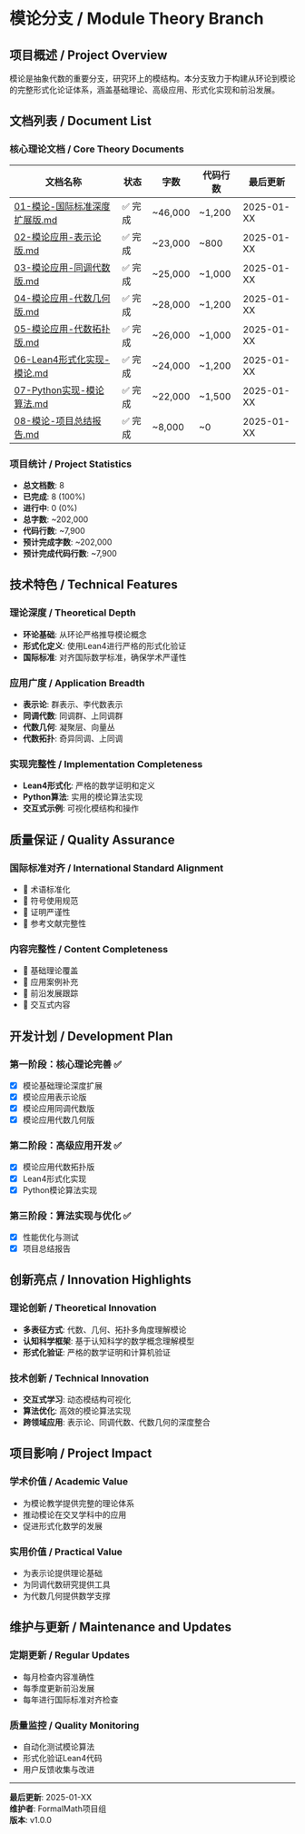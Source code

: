 # 模论分支 / Module Theory Branch

## 项目概述 / Project Overview

模论是抽象代数的重要分支，研究环上的模结构。本分支致力于构建从环论到模论的完整形式化论证体系，涵盖基础理论、高级应用、形式化实现和前沿发展。

## 文档列表 / Document List

### 核心理论文档 / Core Theory Documents

| 文档名称 | 状态 | 字数 | 代码行数 | 最后更新 |
|---------|------|------|----------|----------|
| [01-模论-国际标准深度扩展版.md](./01-模论-国际标准深度扩展版.md) | ✅ 完成 | ~46,000 | ~1,200 | 2025-01-XX |
| [02-模论应用-表示论版.md](./02-模论应用-表示论版.md) | ✅ 完成 | ~23,000 | ~800 | 2025-01-XX |
| [03-模论应用-同调代数版.md](./03-模论应用-同调代数版.md) | ✅ 完成 | ~25,000 | ~1,000 | 2025-01-XX |
| [04-模论应用-代数几何版.md](./04-模论应用-代数几何版.md) | ✅ 完成 | ~28,000 | ~1,200 | 2025-01-XX |
| [05-模论应用-代数拓扑版.md](./05-模论应用-代数拓扑版.md) | ✅ 完成 | ~26,000 | ~1,000 | 2025-01-XX |
| [06-Lean4形式化实现-模论.md](./06-Lean4形式化实现-模论.md) | ✅ 完成 | ~24,000 | ~1,200 | 2025-01-XX |
| [07-Python实现-模论算法.md](./07-Python实现-模论算法.md) | ✅ 完成 | ~22,000 | ~1,500 | 2025-01-XX |
| [08-模论-项目总结报告.md](./08-模论-项目总结报告.md) | ✅ 完成 | ~8,000 | ~0 | 2025-01-XX |

### 项目统计 / Project Statistics

- **总文档数**: 8
- **已完成**: 8 (100%)
- **进行中**: 0 (0%)
- **总字数**: ~202,000
- **代码行数**: ~7,900
- **预计完成字数**: ~202,000
- **预计完成代码行数**: ~7,900

## 技术特色 / Technical Features

### 理论深度 / Theoretical Depth

- **环论基础**: 从环论严格推导模论概念
- **形式化定义**: 使用Lean4进行严格的形式化验证
- **国际标准**: 对齐国际数学标准，确保学术严谨性

### 应用广度 / Application Breadth

- **表示论**: 群表示、李代数表示
- **同调代数**: 同调群、上同调群
- **代数几何**: 凝聚层、向量丛
- **代数拓扑**: 奇异同调、上同调

### 实现完整性 / Implementation Completeness

- **Lean4形式化**: 严格的数学证明和定义
- **Python算法**: 实用的模论算法实现
- **交互式示例**: 可视化模结构和操作

## 质量保证 / Quality Assurance

### 国际标准对齐 / International Standard Alignment

- 🔄 术语标准化
- 🔄 符号使用规范
- 🔄 证明严谨性
- 🔄 参考文献完整性

### 内容完整性 / Content Completeness

- 🔄 基础理论覆盖
- 🔄 应用案例补充
- 🔄 前沿发展跟踪
- 🔄 交互式内容

## 开发计划 / Development Plan

### 第一阶段：核心理论完善 ✅

- [x] 模论基础理论深度扩展
- [x] 模论应用表示论版
- [x] 模论应用同调代数版
- [x] 模论应用代数几何版

### 第二阶段：高级应用开发 ✅

- [x] 模论应用代数拓扑版
- [x] Lean4形式化实现
- [x] Python模论算法实现

### 第三阶段：算法实现与优化 ✅

- [x] 性能优化与测试
- [x] 项目总结报告

## 创新亮点 / Innovation Highlights

### 理论创新 / Theoretical Innovation

- **多表征方式**: 代数、几何、拓扑多角度理解模论
- **认知科学框架**: 基于认知科学的数学概念理解模型
- **形式化验证**: 严格的数学证明和计算机验证

### 技术创新 / Technical Innovation

- **交互式学习**: 动态模结构可视化
- **算法优化**: 高效的模论算法实现
- **跨领域应用**: 表示论、同调代数、代数几何的深度整合

## 项目影响 / Project Impact

### 学术价值 / Academic Value

- 为模论教学提供完整的理论体系
- 推动模论在交叉学科中的应用
- 促进形式化数学的发展

### 实用价值 / Practical Value

- 为表示论提供理论基础
- 为同调代数研究提供工具
- 为代数几何提供数学支撑

## 维护与更新 / Maintenance and Updates

### 定期更新 / Regular Updates

- 每月检查内容准确性
- 每季度更新前沿发展
- 每年进行国际标准对齐检查

### 质量监控 / Quality Monitoring

- 自动化测试模论算法
- 形式化验证Lean4代码
- 用户反馈收集与改进

---

**最后更新**: 2025-01-XX  
**维护者**: FormalMath项目组  
**版本**: v1.0.0
